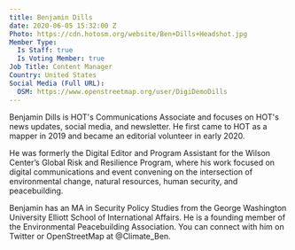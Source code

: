 ```yaml
---
title: Benjamin Dills
date: 2020-06-05 15:32:00 Z
Photo: https://cdn.hotosm.org/website/Ben+Dills+Headshot.jpg
Member Type:
  Is Staff: true
  Is Voting Member: true
Job Title: Content Manager
Country: United States
Social Media (Full URL):
  OSM: https://www.openstreetmap.org/user/DigiDemoDills
---
```


Benjamin Dills is HOT's Communications Associate and focuses on HOT's news updates, social media, and newsletter. He first came to HOT as a mapper in 2019 and became an editorial volunteer in early 2020.

He was formerly the Digital Editor and Program Assistant for the Wilson Center’s Global Risk and Resilience Program, where his work focused on digital communications and event convening on the intersection of environmental change, natural resources, human security, and peacebuilding.

Benjamin has an MA in Security Policy Studies from the George Washington University Elliott School of International Affairs. He is a founding member of the Environmental Peacebuilding Association. You can connect with him on Twitter or OpenStreetMap at @Climate_Ben.
